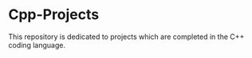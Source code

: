 # Cpp-Projects
This repository is dedicated to projects which are completed in the C++ coding language.
